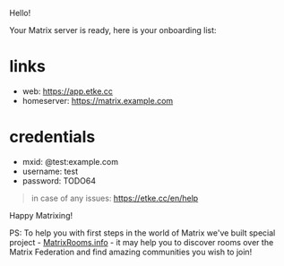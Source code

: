 Hello!

Your Matrix server is ready, here is your onboarding list:

# links

* web: https://app.etke.cc
* homeserver: https://matrix.example.com

# credentials

* mxid: @test:example.com
* username: test
* password: TODO64

> in case of any issues: https://etke.cc/en/help

Happy Matrixing!

PS: To help you with first steps in the world of Matrix we've built special project - [MatrixRooms.info](https://matrixrooms.info) - it may help you to discover rooms over the Matrix Federation and find amazing communities you wish to join!